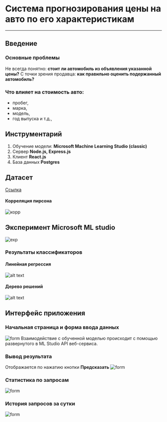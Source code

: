 # Система прогнозирования цены на авто по его характеристикам
____
## Введение
### Основные проблемы
Не всегда понятно: **стоит ли автомобиль из объявления указанной цены?**
С точки зрения продавца: **как правильно оценить подержанный автомобиль?**

### Что влияет на стоимость авто:
+ пробег, 
+ марка, 
+ модель, 
+ год выпуска и т.д.,

## Инструментарий
1. Обучение модели: **Microsoft Machine Learning Studio (classic)**
2. Сервер **Node.js, Express.js**
3. Клиент **React.js**
4. База данных **Postgres**

## Датасет
[Ссылка](https://www.kaggle.com/kukuroo3/used-car-price-dataset-competition-format?select=X_train.csv)
#### Корреляция пирсона
![корр](https://live.staticflickr.com/65535/51772981829_9283ece525_c.jpg)

## Эксперимент Microsoft ML studio
![exp](https://live.staticflickr.com/65535/51773227635_5e261c6d85_z.jpg)
### Результаты классификаторов
#### Линейная регрессия
![alt text](https://live.staticflickr.com/65535/51772342751_616875116d_n.jpg)
#### Дерево решений
![alt text](https://live.staticflickr.com/65535/51772584768_288dc8d6cc_m.jpg)

## Интерфейс приложения

### Начальная страница и форма ввода данных
![form](https://live.staticflickr.com/65535/51771484827_0f41f7b73f_b.jpg)
Взаимодействие с обученной моделью происходит с помощью развернутого в ML Studio API веб-сервиса.

### Вывод результата
Отображается по нажатию кнопки **Предсказать**
![form](https://live.staticflickr.com/65535/51773191710_539584bbb5_b.jpg)

### Статистика по запросам
![form](https://live.staticflickr.com/65535/51772307611_db14859ea0.jpg)

### История запросов за сутки
![form](https://live.staticflickr.com/65535/51773244870_ccde4a8dc9_w.jpg)
